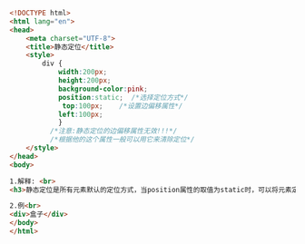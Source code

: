 
<BlogInfo title="59.静态定位" author="白日梦想猿" pv=0 read_times=0 pre_cost_time=0分26秒 category="css学习" tag_list="['css学习']" create_time="2020.07.25 14:44:00" update_time="2020.07.25 14:49:02" />

```html
<!DOCTYPE html>
<html lang="en">
<head>
    <meta charset="UTF-8">
    <title>静态定位</title>
    <style>
        div {
            width:200px;
            height:200px;
            background-color:pink;
            position:static;  /*选择定位方式*/
             top:100px;    /*设置边偏移属性*/
            left:100px;
            }
          /*注意:静态定位的边偏移属性无效!!!*/
          /*根据他的这个属性一般可以用它来清除定位*/
    </style>
</head>
<body>

1.解释: <br>
<h3>静态定位是所有元素默认的定位方式，当position属性的取值为static时，可以将元素定位于静态位置</h3>

2.例<br>
<div>盒子</div>
</body>
</html>
```
